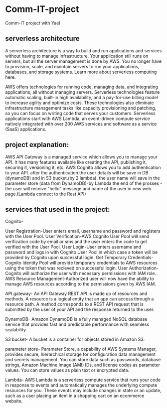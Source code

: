 # Comm-IT-project
Comm-IT project with Yael

serverless architecture
-----------------------
A serverless architecture is a way to build and run applications and services without having to manage infrastructure. Your application still runs on servers, but all the server management is done by AWS. You no longer have to provision, scale, and maintain servers to run your applications, databases, and storage systems. Learn more about serverless computing here.

AWS offers technologies for running code, managing data, and integrating applications, all without managing servers. Serverless technologies feature automatic scaling, built-in high availability, and a pay-for-use billing model to increase agility and optimize costs. These technologies also eliminate infrastructure management tasks like capacity provisioning and patching, so you can focus on writing code that serves your customers. Serverless applications start with AWS Lambda, an event-driven compute service natively integrated with over 200 AWS services and software as a service (SaaS) applications.

project explanation:
-------------------
AWS API Gateway is a managed service which allows you to manage your API. It has many features available like creating the API, publishing it, securing it, versioning it, etc. 
AWS Cognito allows you to add authentication to your API.
after the authentication the user details will be save in DB (dynamoDB) and in S3 bucket.(by 2 lambda).
the user name will save in the parameter store (data from DynamoDB)-by Lambda
the end of the prosses -the user will receive "hello" messege and name of the user in new web page.(Lambda connect to the Rest API) 

services that used in the project:
-----------
Cognito-

User Registration-User enters email, username and password and registers with the User Pool.
User Verification-AWS Cognito User Pool will send verification code by email or sms and the user enters the code to get verified with the User Pool.
User Login-User enters username and password and logs in with Cognito User Pool in which case a token will be provided by Cognito upon successful login.
Get Temporary Credentials-Cognito Identity Pool will provide temporary credentials to AWS resources using the token that was recieved on successful login.
User Authorization-Cognito will authorize the user with necessary permissions with IAM role.
AWS Resource Management-Authorized user will now have the ability to manage AWS resources according to the permissions given by AWS IAM.

API gateway-
An API Gateway REST API is made up of resources and methods. A resource is a logical entity that an app can access through a resource path. A method corresponds to a REST API request that is submitted by the user of your API and the response returned to the user.

DynamoDB-
Amazon DynamoDB is a fully managed NoSQL database service that provides fast and predictable performance with seamless scalability.

S3 bucket-
A bucket is a container for objects stored in Amazon S3.

parameter store-
Parameter Store, a capability of AWS Systems Manager, provides secure, hierarchical storage for configuration data management and secrets management. You can store data such as passwords, database strings, Amazon Machine Image (AMI) IDs, and license codes as parameter values. You can store values as plain text or encrypted data.

Lambda-
AWS Lambda is a serverless compute service that runs your code in response to events and automatically manages the underlying compute resources for you. These events may include changes in state or an update, such as a user placing an item in a shopping cart on an ecommerce website.


